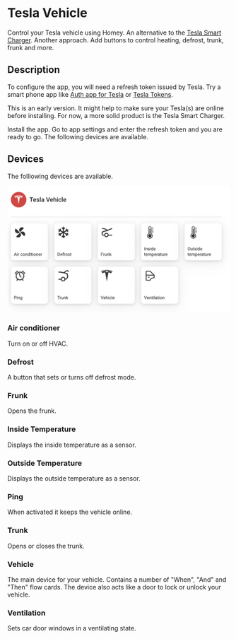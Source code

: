 # Tesla Vehicle
Control your Tesla vehicle using Homey. An alternative to the [Tesla Smart Charger](https://homey.app/sv-se/app/com.tesla.charger/Tesla-Smart-Charger/). Another approach. Add buttons to control heating, defrost, trunk, frunk and more.

## Description

To configure the app, you will need a refresh token issued by Tesla. Try a smart phone app like [Auth app for Tesla](https://apps.apple.com/us/app/auth-app-for-tesla/id1552058613) or [Tesla Tokens](https://play.google.com/store/apps/details?id=net.leveugle.teslatokens&hl=en_US).

This is an early version. It might help to make sure your Tesla(s) are online before installing. For now, a more solid product is the Tesla Smart Charger.

Install the app. Go to app settings and enter the refresh token and you are ready to go. 
The following devices are available.


## Devices
The folllowing devices are available.

![alt text](/images/devices.png)

### Air conditioner
Turn on or off HVAC.

### Defrost
A button that sets or turns off defrost mode.

### Frunk
Opens the frunk.

### Inside Temperature
Displays the inside temperature as a sensor.

### Outside Temperature
Displays the outside temperature as a sensor.

### Ping
When activated it keeps the vehicle online.

### Trunk
Opens or closes the trunk.

### Vehicle
The main device for your vehicle. Contains a number of "When", "And" and "Then" flow cards. The device
also acts like a door to lock or unlock your vehicle.

### Ventilation
Sets car door windows in a ventilating state.

